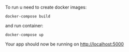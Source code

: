 To run u need to create docker images:
```
docker-compose build
```
and run container:

```
docker-compose up
```


Your app should now be running on [http://localhost:5000](http://localhost:5000)